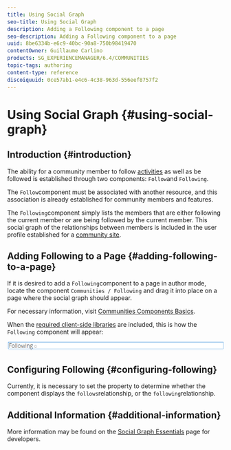 ```yaml
---
title: Using Social Graph
seo-title: Using Social Graph
description: Adding a Following component to a page
seo-description: Adding a Following component to a page
uuid: 8be6334b-e6c9-40bc-90a8-750b98419470
contentOwner: Guillaume Carlino
products: SG_EXPERIENCEMANAGER/6.4/COMMUNITIES
topic-tags: authoring
content-type: reference
discoiquuid: 0ce57ab1-e4c6-4c38-963d-556eef8757f2
---
```


# Using Social Graph {#using-social-graph}

## Introduction {#introduction}

The ability for a community member to follow [activities](activities.md) as well as be followed is established through two components: `Follow`and `Following`.

The `Follow`component must be associated with another resource, and this association is already established for community members and features.

The `Following`component simply lists the members that are either following the current member or are being followed by the current member. This social graph of the relationships between members is included in the user profile established for a [community site](overview.md#communitiessites).

## Adding Following to a Page {#adding-following-to-a-page}

If it is desired to add a `Following`component to a page in author mode, locate the component `Communities / Following` and drag it into place on a page where the social graph should appear.

For necessary information, visit [Communities Components Basics](basics.md).

When the [required client-side libraries](essentials-socialgraph.md#essentials-for-client-side) are included, this is how the `Following` component will appear:

![chlimage_1-447](assets/chlimage_1-447.png)

## Configuring Following {#configuring-following}

Currently, it is necessary to set the property to determine whether the component displays the `follows`relationship, or the `following`relationship.

## Additional Information {#additional-information}

More information may be found on the [Social Graph Essentials](essentials-socialgraph.md) page for developers.
